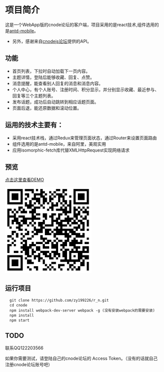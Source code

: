 # 项目简介
这是一个WebApp版的cnode论坛的客户端，项目采用的是react技术,组件选用的是[antd-mobile](https://mobile.ant.design/index-cn)。
- 另外，感谢来自[cnodejs论坛](https://cnodejs.org/)提供的API。

## 功能
- 首页列表，下拉时自动加载下一页内容。
- 主题详情，登陆后能够收藏、回复、点赞。
- 消息提醒，能查看别人回复的消息和消息内容。
- 个人中心，有个人账号、注册时间、积分显示，并分别显示收藏、最近参与、回复等三个主题列表。
- 发布话题，成功后自动跳转到相应话题页面。
- 页面后退，能还原数据和滚动位置。

## 运用的技术主要有：
- 采用react技术栈，通过Redux来管理页面状态，通过Router来设置页面路由
- 组件选用的是antd-mobile，来自阿里，美观实用
- 应用isomorphic-fetch库代替XMLHttpRequest实现网络请求

## 预览
[点击这里查看DEMO](https://zy199226.github.io/saber/#/)

![DEMO二维码](https://github.com/zy199226/r_n/blob/master/images/saber.png)

## 运行项目
```
  git clone https://github.com/zy199226/r_n.git
  cd cnode
  npm install webpack-dev-server webpack -g (没有安装webpack的需要安装)
  npm install
  npm start
```

## TODO
联系QQ122203566

如果你需要测试，请登陆自己的cnode论坛的 Access Token。（没有的话就自己注册cnode论坛账号吧）
